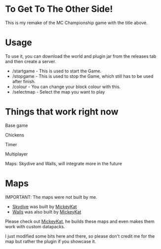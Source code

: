 # To Get To The Other Side!

This is my remake of the MC Championship game with the title above.

# Usage

To use it, you can download the world and plugin jar from the releases tab and then create a server.

- /startgame - This is used to start the Game.
- /stopgame - This is used to stop the Game, which still has to be used after finish.
- /colour - You can change your block colour with this.
- /selectmap - Select the map you want to play

# Things that work right now

Base game

Chickens

Timer

Multiplayer

Maps: Skydive and Walls, will integrate more in the future

# Maps

IMPORTANT: The maps were not built by me.

- [Skydive](https://www.planetminecraft.com/project/tgttos-skydive-practise-map/) was built
  by [MickeyKat](https://www.planetminecraft.com/member/mickeykat/)
- [Walls](https://www.planetminecraft.com/project/tgttos-walls/) was also built
  by [MickeyKat](https://www.planetminecraft.com/member/mickeykat/)

Please check out [MickeyKat](https://www.planetminecraft.com/member/mickeykat/), he builds these maps and even makes
them work with custom datapacks.

I just modified some bits here and there, so please don't credit me for the map but rather the plugin if you showcase
it.